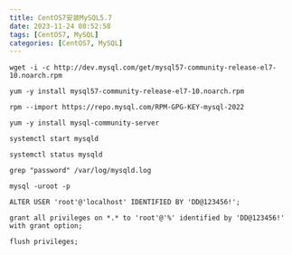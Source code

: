 ```yaml
---
title: CentOS7安装MySQL5.7
date: 2023-11-24 08:52:58
tags: [CentOS7, MySQL]
categories: [CentOS7, MySQL]
---
```

```shell
wget -i -c http://dev.mysql.com/get/mysql57-community-release-el7-10.noarch.rpm
```
```shell
yum -y install mysql57-community-release-el7-10.noarch.rpm
```
```shell
rpm --import https://repo.mysql.com/RPM-GPG-KEY-mysql-2022
```
```shell
yum -y install mysql-community-server
```
```shell
systemctl start mysqld
```
```shell
systemctl status mysqld
```
```shell
grep "password" /var/log/mysqld.log
```
```shell
mysql -uroot -p
```
```shell
ALTER USER 'root'@'localhost' IDENTIFIED BY 'DD@123456!';
```
```shell
grant all privileges on *.* to 'root'@'%' identified by 'DD@123456!' with grant option;
```
```shell
flush privileges;
```
